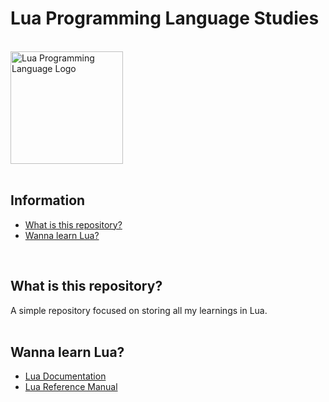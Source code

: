 # Lua Programming Language Studies

<html>
    </br>
    <a href="https://www.lua.org/download.html" target="_blank">
        <img height="180em" alt="Lua Programming Language Logo" src="https://upload.wikimedia.org/wikipedia/commons/thumb/c/cf/Lua-Logo.svg/1920px-Lua-Logo.svg.png">
    </a>
    </br>
    </br>
</html>

Information
---------
  - [What is this repository?](#what-is-this-repository)
  - [Wanna learn Lua?](#wanna-learn-lua)
</br>

## What is this repository?

A simple repository focused on storing all my learnings in Lua.
</br>
</br>

## Wanna learn Lua?

  - [Lua Documentation](https://www.lua.org/docs.html)
  - [Lua Reference Manual](https://www.lua.org/manual/5.4/)
